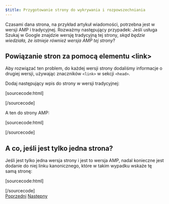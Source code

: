 ```yaml
---
$title: Przygotowanie strony do wykrywania i rozpowszechniania
---
```


Czasami dana strona, na przykład artykuł wiadomości, potrzebna jest w wersji AMP i tradycyjnej. Rozważmy następujący przypadek: Jeśli usługa Szukaj w Google znajdzie wersję tradycyjną tej strony, *skąd będzie wiedziała, że istnieje również wersja AMP tej strony*?

## Powiązanie stron za pomocą elementu &lt;link>

Aby rozwiązać ten problem, do każdej wersji strony dodaliśmy informacje o drugiej wersji, używając znaczników `<link>` w sekcji `<head>`.

Dodaj następujący wpis do strony w wersji tradycyjnej:

[sourcecode:html]
<link rel="amphtml" href="https://www.example.com/url/to/amp/document.html">
[/sourcecode]

A ten do strony AMP:

[sourcecode:html]
<link rel="canonical" href="https://www.example.com/url/to/full/document.html">
[/sourcecode]

## A co, jeśli jest tylko jedna strona?

Jeśli jest tylko jedna wersja strony i jest to wersja AMP, nadal konieczne jest dodanie do niej linku kanonicznego, które w takim wypadku wskaże tę samą stronę:

[sourcecode:html]
<link rel="canonical" href="https://www.example.com/url/to/amp/document.html">
[/sourcecode]

<div class="prev-next-buttons">
  <a class="button prev-button" href="/pl/docs/tutorials/create/preview_and_validate.html"><span class="arrow-prev">Poprzedni</span></a>
  <a class="button next-button" href="/pl/docs/tutorials/create/publish.html"><span class="arrow-next">Następny</span></a>
</div>
